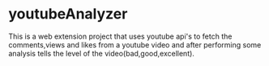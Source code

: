 # youtubeAnalyzer
This is a web extension project that uses youtube api's to fetch the comments,views and likes from a youtube video and after performing some analysis tells the level of the video(bad,good,excellent).
